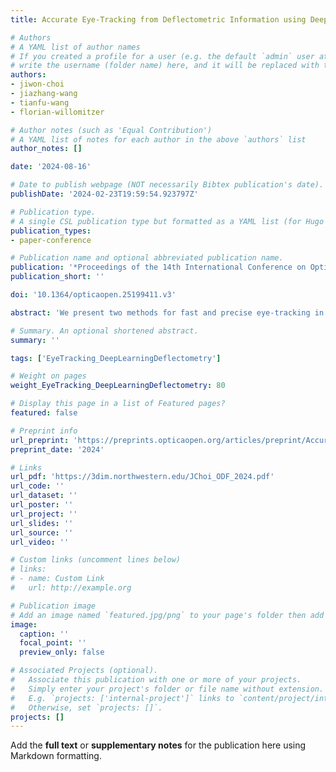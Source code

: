 ```yaml
---
title: Accurate Eye-Tracking from Deflectometric Information using Deep Learning

# Authors
# A YAML list of author names
# If you created a profile for a user (e.g. the default `admin` user at `content/authors/admin/`), 
# write the username (folder name) here, and it will be replaced with their full name and linked to their profile.
authors:
- jiwon-choi
- jiazhang-wang
- tianfu-wang
- florian-willomitzer

# Author notes (such as 'Equal Contribution')
# A YAML list of notes for each author in the above `authors` list
author_notes: []

date: '2024-08-16'

# Date to publish webpage (NOT necessarily Bibtex publication's date).
publishDate: '2024-02-23T19:59:54.923797Z'

# Publication type.
# A single CSL publication type but formatted as a YAML list (for Hugo requirements).
publication_types:
- paper-conference

# Publication name and optional abbreviated publication name.
publication: '*Proceedings of the 14th International Conference on Optics-Photonics Design and Fabrication*'
publication_short: ''

doi: '10.1364/opticaopen.25199411.v3'

abstract: 'We present two methods for fast and precise eye-tracking in VR headsets. Both methods exploit deflectometric information, i.e., the specular reflection of an extended screen over the eye surface.'

# Summary. An optional shortened abstract.
summary: ''

tags: ['EyeTracking_DeepLearningDeflectometry']

# Weight on pages
weight_EyeTracking_DeepLearningDeflectometry: 80

# Display this page in a list of Featured pages?
featured: false

# Preprint info
url_preprint: 'https://preprints.opticaopen.org/articles/preprint/Accurate_Eye-Tracking_from_Deflectometric_Information_using_Deep_Learning/25199411?file=46491172'
preprint_date: '2024'

# Links
url_pdf: 'https://3dim.northwestern.edu/JChoi_ODF_2024.pdf'
url_code: ''
url_dataset: ''
url_poster: ''
url_project: ''
url_slides: ''
url_source: ''
url_video: ''

# Custom links (uncomment lines below)
# links:
# - name: Custom Link
#   url: http://example.org

# Publication image
# Add an image named `featured.jpg/png` to your page's folder then add a caption below.
image:
  caption: ''
  focal_point: ''
  preview_only: false

# Associated Projects (optional).
#   Associate this publication with one or more of your projects.
#   Simply enter your project's folder or file name without extension.
#   E.g. `projects: ['internal-project']` links to `content/project/internal-project/index.md`.
#   Otherwise, set `projects: []`.
projects: []
---
```


Add the **full text** or **supplementary notes** for the publication here using Markdown formatting.
